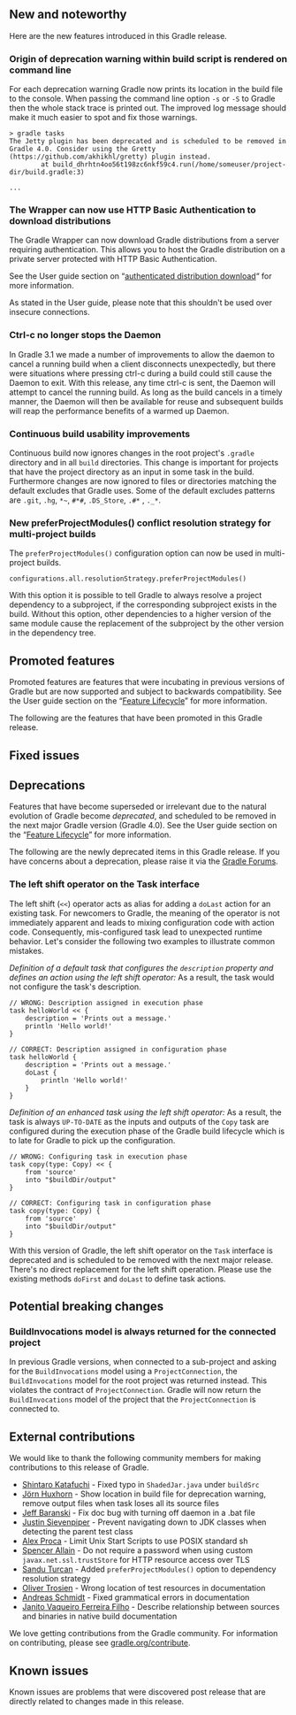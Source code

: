 ## New and noteworthy

Here are the new features introduced in this Gradle release.

<!--
IMPORTANT: if this is a patch release, ensure that a prominent link is included in the foreword to all releases of the same minor stream.
Add-->

<!--
### Example new and noteworthy
-->
### Origin of deprecation warning within build script is rendered on command line

For each deprecation warning Gradle now prints its location in the
build file to the console. When passing the command line option `-s` or `-S`
to Gradle then the whole stack trace is printed out.
The improved log message should make it much easier to spot and fix those warnings.

    > gradle tasks
    The Jetty plugin has been deprecated and is scheduled to be removed in Gradle 4.0. Consider using the Gretty (https://github.com/akhikhl/gretty) plugin instead.
            at build_dhrhtn4oo56t198zc6nkf59c4.run(/home/someuser/project-dir/build.gradle:3)
    
    ...

### The Wrapper can now use HTTP Basic Authentication to download distributions

The Gradle Wrapper can now download Gradle distributions from a server requiring authentication.
This allows you to host the Gradle distribution on a private server protected with HTTP Basic Authentication.

See the User guide section on “[authenticated distribution download](userguide/gradle_wrapper.html#sec:authenticated_download)“ for more information.

As stated in the User guide, please note that this shouldn't be used over insecure connections.

### Ctrl-c no longer stops the Daemon

In Gradle 3.1 we made a number of improvements to allow the daemon to cancel a running build when a client disconnects unexpectedly, but there were situations where pressing ctrl-c during a build could still cause the Daemon to exit.  With this release, any time ctrl-c is sent, the Daemon will attempt to cancel the running build.  As long as the build cancels in a timely manner, the Daemon will then be available for reuse and subsequent builds will reap the performance benefits of a warmed up Daemon.

### Continuous build usability improvements

Continuous build now ignores changes in the root project's `.gradle` directory and in all `build` directories. 
This change is important for projects that have the project directory as an input in some task in the build. 
Furthermore changes are now ignored to files or directories matching the default excludes that Gradle uses. 
Some of the default excludes patterns are `.git`, `.hg`, `*~`, `#*#`, `.DS_Store`, `.#*` , `._*`.

### New preferProjectModules() conflict resolution strategy for multi-project builds

The `preferProjectModules()` configuration option can now be used in multi-project builds.

    configurations.all.resolutionStrategy.preferProjectModules()

With this option it is possible to tell Gradle to always resolve a project dependency to a subproject,
if the corresponding subproject exists in the build. Without this option, other dependencies to a higher
version of the same module cause the replacement of the subproject by the other version in the dependency tree.

## Promoted features

Promoted features are features that were incubating in previous versions of Gradle but are now supported and subject to backwards compatibility.
See the User guide section on the “[Feature Lifecycle](userguide/feature_lifecycle.html)” for more information.

The following are the features that have been promoted in this Gradle release.

<!--
### Example promoted
-->

## Fixed issues

## Deprecations

Features that have become superseded or irrelevant due to the natural evolution of Gradle become *deprecated*, and scheduled to be removed
in the next major Gradle version (Gradle 4.0). See the User guide section on the “[Feature Lifecycle](userguide/feature_lifecycle.html)” for more information.

The following are the newly deprecated items in this Gradle release. If you have concerns about a deprecation, please raise it via the [Gradle Forums](https://discuss.gradle.org).

### The left shift operator on the Task interface

The left shift (`<<`) operator acts as alias for adding a `doLast` action for an existing task. For newcomers to Gradle, the meaning of the operator is not immediately apparent and 
leads to mixing configuration code with action code. Consequently, mis-configured task lead to unexpected runtime behavior. Let's consider the following two examples to illustrate common 
mistakes.
 
_Definition of a default task that configures the `description` property and defines an action using the left shift operator:_ As a result, the task would not configure the task's description.
    
    // WRONG: Description assigned in execution phase
    task helloWorld << {
        description = 'Prints out a message.'
        println 'Hello world!'
    }
    
    // CORRECT: Description assigned in configuration phase
    task helloWorld {
        description = 'Prints out a message.'
        doLast {
            println 'Hello world!'
        }
    }

_Definition of an enhanced task using the left shift operator:_ As a result, the task is always `UP-TO-DATE` as the inputs and outputs of the `Copy` task are configured during the execution 
phase of the Gradle build lifecycle which is to late for Gradle to pick up the configuration.

    // WRONG: Configuring task in execution phase
    task copy(type: Copy) << {
        from 'source'
        into "$buildDir/output"
    }
    
    // CORRECT: Configuring task in configuration phase
    task copy(type: Copy) {
        from 'source'
        into "$buildDir/output"
    }

With this version of Gradle, the left shift operator on the `Task` interface is deprecated and is scheduled to be removed with the next major release. There's no direct replacement
for the left shift operation. Please use the existing methods `doFirst` and `doLast` to define task actions.

## Potential breaking changes

### BuildInvocations model is always returned for the connected project

In previous Gradle versions, when connected to a sub-project and asking for the `BuildInvocations` model using a `ProjectConnection`,
the `BuildInvocations` model for the root project was returned instead. This violates the contract of `ProjectConnection`. Gradle will now
return the `BuildInvocations` model of the project that the `ProjectConnection` is connected to.

## External contributions

We would like to thank the following community members for making contributions to this release of Gradle.

- [Shintaro Katafuchi](https://github.com/hotchemi) - Fixed typo in `ShadedJar.java` under `buildSrc`
- [Jörn Huxhorn](https://github.com/huxi) - Show location in build file for deprecation warning, remove output files when task loses all its source files
- [Jeff Baranski](https://github.com/jbaranski) - Fix doc bug with turning off daemon in a .bat file
- [Justin Sievenpiper](https://github.com/jsievenpiper) - Prevent navigating down to JDK classes when detecting the parent test class
- [Alex Proca](https://github.com/alexproca) - Limit Unix Start Scripts to use POSIX standard sh
- [Spencer Allain](https://github.com/merscwog) - Do not require a password when using custom `javax.net.ssl.trustStore` for HTTP resource access over TLS 
- [Sandu Turcan](https://github.com/idlsoft) - Added `preferProjectModules()` option to dependency resolution strategy
- [Oliver Trosien](https://github.com/otrosien) - Wrong location of test resources in documentation
- [Andreas Schmidt](https://github.com/remigius42) - Fixed grammatical errors in documentation
- [Janito Vaqueiro Ferreira Filho](https://github.com/jvff) - Describe relationship between sources and binaries in native build documentation

We love getting contributions from the Gradle community. For information on contributing, please see [gradle.org/contribute](https://gradle.org/contribute).

## Known issues

Known issues are problems that were discovered post release that are directly related to changes made in this release.
